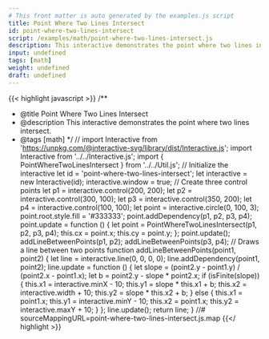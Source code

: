 ```yaml
---
# This front matter is auto generated by the examples.js script
title: Point Where Two Lines Intersect
id: point-where-two-lines-intersect
script: /examples/math/point-where-two-lines-intersect.js
description: This interactive demonstrates the point where two lines intersect.
input: undefined
tags: [math]
weight: undefined
draft: undefined
---
```


{{< highlight javascript >}}
/**
* @title Point Where Two Lines Intersect
* @description This interactive demonstrates the point where two lines intersect.
* @tags [math]
*/
// import Interactive from 'https://unpkg.com/@interactive-svg/library/dist/Interactive.js';
import Interactive from '../../Interactive.js';
import { PointWhereTwoLinesIntersect } from '../../Util.js';
// Initialize the interactive
let id = 'point-where-two-lines-intersect';
let interactive = new Interactive(id);
interactive.window = true;
// Create three control points
let p1 = interactive.control(200, 200);
let p2 = interactive.control(300, 100);
let p3 = interactive.control(350, 200);
let p4 = interactive.control(100, 100);
let point = interactive.circle(0, 100, 3);
point.root.style.fill = '#333333';
point.addDependency(p1, p2, p3, p4);
point.update = function () {
    let point = PointWhereTwoLinesIntersect(p1, p2, p3, p4);
    this.cx = point.x;
    this.cy = point.y;
};
point.update();
addLineBetweenPoints(p1, p2);
addLineBetweenPoints(p3, p4);
// Draws a line between two points
function addLineBetweenPoints(point1, point2) {
    let line = interactive.line(0, 0, 0, 0);
    line.addDependency(point1, point2);
    line.update = function () {
        let slope = (point2.y - point1.y) / (point2.x - point1.x);
        let b = point2.y - slope * point2.x;
        if (isFinite(slope)) {
            this.x1 = interactive.minX - 10;
            this.y1 = slope * this.x1 + b;
            this.x2 = interactive.width + 10;
            this.y2 = slope * this.x2 + b;
        }
        else {
            this.x1 = point1.x;
            this.y1 = interactive.minY - 10;
            this.x2 = point1.x;
            this.y2 = interactive.maxY + 10;
        }
    };
    line.update();
    return line;
}
//# sourceMappingURL=point-where-two-lines-intersect.js.map
{{</ highlight >}}

